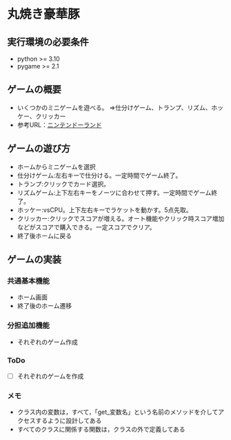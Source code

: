 # 丸焼き豪華豚

## 実行環境の必要条件
* python >= 3.10
* pygame >= 2.1

## ゲームの概要
* いくつかのミニゲームを遊べる。
  ⇒仕分けゲーム、トランプ、リズム、ホッケー、クリッカー
* 参考URL：[ニンテンドーランド](https://www.nintendo.co.jp/wiiu/alcj/index.html)

## ゲームの遊び方
* ホームからミニゲームを選択
* 仕分けゲーム:左右キーで仕分ける。一定時間でゲーム終了。
* トランプ:クリックでカード選択。
* リズムゲーム:上下左右キーをノーツに合わせて押す。一定時間でゲーム終了。
* ホッケー:vsCPU。上下左右キーでラケットを動かす。5点先取。
* クリッカー:クリックでスコアが増える。オート機能やクリック時スコア増加などがスコアで購入できる。一定スコアでクリア。
* 終了後ホームに戻る

## ゲームの実装
### 共通基本機能
* ホーム画面
* 終了後のホーム遷移

### 分担追加機能
* それぞれのゲーム作成

### ToDo
- [ ] それぞれのゲームを作成

### メモ
* クラス内の変数は，すべて，「get_変数名」という名前のメソッドを介してアクセスするように設計してある
* すべてのクラスに関係する関数は，クラスの外で定義してある
